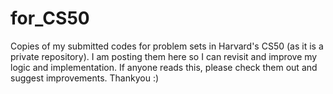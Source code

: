 # for_CS50
Copies of my submitted codes for problem sets in Harvard's CS50 (as it is a private repository). I am posting them here so I can revisit and improve my logic and implementation. If anyone reads this, please check them out and suggest improvements. Thankyou :)
